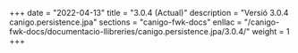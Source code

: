 +++
date        = "2022-04-13"
title       = "3.0.4 (Actual)"
description = "Versió 3.0.4 canigo.persistence.jpa"
sections    = "canigo-fwk-docs"
enllac		= "/canigo-fwk-docs/documentacio-llibreries/canigo.persistence.jpa/3.0.4/"
weight		= 1
+++
